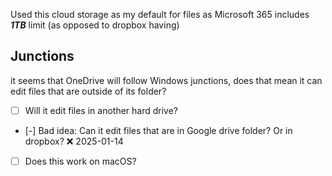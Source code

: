 Used this cloud storage as my default for files as Microsoft 365 includes ***1TB*** limit (as opposed to dropbox having)

## Junctions
it seems that OneDrive will follow Windows junctions, does that mean it can edit files that are outside of its folder?
- [ ] Will it edit files in another hard drive?  
- [-] Bad idea: Can it edit files that are in Google drive folder? Or in dropbox? ❌ 2025-01-14
- [ ] Does this work on macOS?